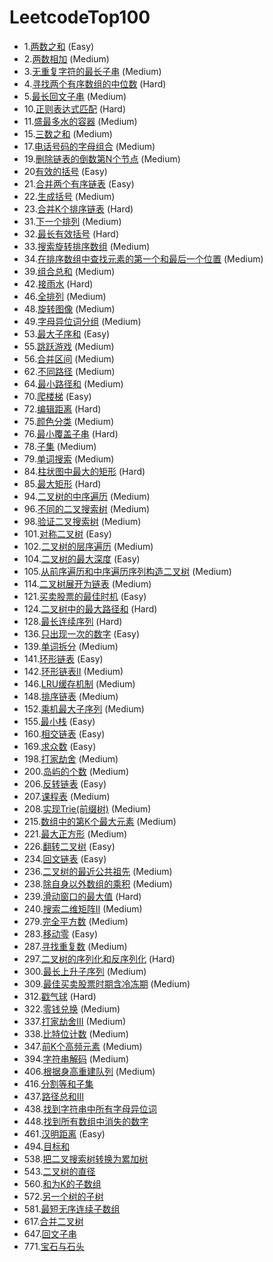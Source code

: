 # LeetcodeTop100
+ 1.[两数之和](https://leetcode-cn.com/problems/two-sum) (Easy)
+ 2.[两数相加](https://leetcode-cn.com/problems/add-two-numbers) (Medium)
+ 3.[无重复字符的最长子串](https://leetcode-cn.com/problems/longest-substring-without-repeating-characters) (Medium)
+ 4.[寻找两个有序数组的中位数](https://leetcode-cn.com/problems/median-of-two-sorted-arrays) (Hard)
+ 5.[最长回文子串](https://leetcode-cn.com/problems/longest-palindromic-substring) (Medium)
+ 10.[正则表达式匹配](https://leetcode-cn.com/problems/regular-expression-matching) (Hard)
+ 11.[盛最多水的容器](https://leetcode-cn.com/problems/container-with-most-water) (Medium)
+ 15.[三数之和](https://leetcode-cn.com/problems/3sum) (Medium)
+ 17.[电话号码的字母组合](https://leetcode-cn.com/problems/letter-combinations-of-a-phone-number) (Medium)
+ 19.[删除链表的倒数第N个节点](https://leetcode-cn.com/problems/remove-nth-node-from-end-of-list) (Medium)
+ 20[有效的括号](https://leetcode-cn.com/problems/valid-parentheses) (Easy)
+ 21.[合并两个有序链表](https://leetcode-cn.com/problems/merge-two-sorted-lists) (Easy)
+ 22.[生成括号](https://leetcode-cn.com/problems/generate-parentheses) (Medium)
+ 23.[合并K个排序链表](https://leetcode-cn.com/problems/merge-k-sorted-lists) (Hard)
+ 31.[下一个排列](https://leetcode-cn.com/problems/next-permutation) (Medium)
+ 32.[最长有效括号](https://leetcode-cn.com/problems/longest-valid-parentheses) (Hard)
+ 33.[搜索旋转排序数组](https://leetcode-cn.com/problems/search-in-rotated-sorted-array) (Medium)
+ 34.[在排序数组中查找元素的第一个和最后一个位置](https://leetcode-cn.com/problems/find-first-and-last-position-of-element-in-sorted-array) (Medium)
+ 39.[组合总和](https://leetcode-cn.com/problems/combination-sum) (Medium)
+ 42.[接雨水](https://leetcode-cn.com/problems/trapping-rain-water) (Hard)
+ 46.[全排列](https://leetcode-cn.com/problems/permutations) (Medium)
+ 48.[旋转图像](https://leetcode-cn.com/problems/rotate-image) (Medium)
+ 49.[字母异位词分组](https://leetcode-cn.com/problems/group-anagrams) (Medium)
+ 53.[最大子序和](https://leetcode-cn.com/problems/maximum-subarray) (Easy)
+ 55.[跳跃游戏](https://leetcode-cn.com/problems/jump-game) (Medium)
+ 56.[合并区间](https://leetcode-cn.com/problems/merge-intervals) (Medium)
+ 62.[不同路径](https://leetcode-cn.com/problems/unique-paths) (Medium)
+ 64.[最小路径和](https://leetcode-cn.com/problems/minimum-path-sum) (Medium)
+ 70.[爬楼梯](https://leetcode-cn.com/problems/climbing-stairs) (Easy)
+ 72.[编辑距离](https://leetcode-cn.com/problems/edit-distance) (Hard)
+ 75.[颜色分类](https://leetcode-cn.com/problems/sort-colors) (Medium)
+ 76.[最小覆盖子串](https://leetcode-cn.com/problems/minimum-window-substring) (Hard)
+ 78.[子集](https://leetcode-cn.com/problems/subsets) (Medium)
+ 79.[单词搜索](https://leetcode-cn.com/problems/word-search) (Medium)
+ 84.[柱状图中最大的矩形](https://leetcode-cn.com/problems/largest-rectangle-in-histogram) (Hard)
+ 85.[最大矩形](https://leetcode-cn.com/problems/maximal-rectangle) (Hard)
+ 94.[二叉树的中序遍历](https://leetcode-cn.com/problems/binary-tree-inorder-traversal) (Medium)
+ 96.[不同的二叉搜索树](https://leetcode-cn.com/problems/unique-binary-search-trees) (Medium)
+ 98.[验证二叉搜索树](https://leetcode-cn.com/problems/validate-binary-search-tree) (Medium)
+ 101.[对称二叉树](https://leetcode-cn.com/problems/symmetric-tree) (Easy)
+ 102.[二叉树的层序遍历](https://leetcode-cn.com/problems/binary-tree-level-order-traversal) (Medium)
+ 104.[二叉树的最大深度](https://leetcode-cn.com/problems/maximum-depth-of-binary-tree) (Easy)
+ 105.[从前序遍历和中序遍历序列构造二叉树](https://leetcode-cn.com/problems/construct-binary-tree-from-preorder-and-inorder-traversal) (Medium)
+ 114.[二叉树展开为链表](https://leetcode-cn.com/problems/flatten-binary-tree-to-linked-list) (Medium)
+ 121.[买卖股票的最佳时机](https://leetcode-cn.com/problems/best-time-to-buy-and-sell-stock) (Easy)
+ 124.[二叉树中的最大路径和](https://leetcode-cn.com/problems/binary-tree-maximum-path-sum) (Hard)
+ 128.[最长连续序列](https://leetcode-cn.com/problems/longest-consecutive-sequence) (Hard)
+ 136.[只出现一次的数字](https://leetcode-cn.com/problems/single-number) (Easy)
+ 139.[单词拆分](https://leetcode-cn.com/problems/word-break) (Medium)
+ 141.[环形链表](https://leetcode-cn.com/problems/linked-list-cycle) (Easy)
+ 142.[环形链表Ⅱ](https://leetcode-cn.com/problems/linked-list-cycle-ii) (Medium)
+ 146.[LRU缓存机制](https://leetcode-cn.com/problems/lru-cache) (Medium)
+ 148.[排序链表](https://leetcode-cn.com/problems/sort-list) (Medium)
+ 152.[乘机最大子序列](https://leetcode-cn.com/problems/maximum-product-subarray) (Medium)
+ 155.[最小栈](https://leetcode-cn.com/problems/min-stack) (Easy)
+ 160.[相交链表](https://leetcode-cn.com/problems/intersection-of-two-linked-lists) (Easy)
+ 169.[求众数](https://leetcode-cn.com/problems/majority-element) (Easy)
+ 198.[打家劫舍](https://leetcode-cn.com/problems/house-robber) (Medium)
+ 200.[岛屿的个数](https://leetcode-cn.com/problems/number-of-islands) (Medium)
+ 206.[反转链表](https://leetcode-cn.com/problems/reverse-linked-list) (Easy)
+ 207.[课程表](https://leetcode-cn.com/problems/course-schedule) (Medium)
+ 208.[实现Trie(前缀树)](https://leetcode-cn.com/problems/implement-trie-prefix-tree) (Medium)
+ 215.[数组中的第K个最大元素](https://leetcode-cn.com/problems/kth-largest-element-in-an-array) (Medium)
+ 221.[最大正方形](https://leetcode-cn.com/problems/maximal-square) (Medium)
+ 226.[翻转二叉树](https://leetcode-cn.com/problems/invert-binary-tree) (Easy)
+ 234.[回文链表](https://leetcode-cn.com/problems/palindrome-linked-list) (Easy)
+ 236.[二叉树的最近公共祖先](https://leetcode-cn.com/problems/lowest-common-ancestor-of-a-binary-tree) (Medium)
+ 238.[除自身以外数组的乘积](https://leetcode-cn.com/problems/product-of-array-except-self) (Medium)
+ 239.[滑动窗口的最大值](https://leetcode-cn.com/problems/sliding-window-maximum) (Hard)
+ 240.[搜索二维矩阵Ⅱ](https://leetcode-cn.com/problems/search-a-2d-matrix-ii) (Medium)
+ 279.[完全平方数](https://leetcode-cn.com/problems/perfect-squares) (Medium)
+ 283.[移动零](https://leetcode-cn.com/problems/move-zeroes) (Easy)
+ 287.[寻找重复数](https://leetcode-cn.com/problems/find-the-duplicate-number) (Medium)
+ 297.[二叉树的序列化和反序列化](https://leetcode-cn.com/problems/serialize-and-deserialize-binary-tree) (Hard)
+ 300.[最长上升子序列](https://leetcode-cn.com/problems/longest-increasing-subsequence) (Medium)
+ 309.[最佳买卖股票时期含冷冻期](https://leetcode-cn.com/problems/best-time-to-buy-and-sell-stock-with-cooldown) (Medium)
+ 312.[戳气球](https://leetcode-cn.com/problems/burst-balloons) (Hard)
+ 322.[零钱兑换](https://leetcode-cn.com/problems/coin-change) (Medium)
+ 337.[打家劫舍Ⅲ](https://leetcode-cn.com/problems/house-robber-iii) (Medium)
+ 338.[比特位计数](https://leetcode-cn.com/problems/counting-bits) (Medium)
+ 347.[前K个高频元素](https://leetcode-cn.com/problems/top-k-frequent-elements) (Medium)
+ 394.[字符串解码](https://leetcode-cn.com/problems/decode-string) (Medium)
+ 406.[根据身高重建队列](https://leetcode-cn.com/problems/queue-reconstruction-by-height) (Medium)
+ 416.[分割等和子集](https://leetcode-cn.com/problems/partition-equal-subset-sum)
+ 437.[路径总和Ⅲ](https://leetcode-cn.com/problems/path-sum-iii)
+ 438.[找到字符串中所有字母异位词](https://leetcode-cn.com/problems/find-all-anagrams-in-a-string)
+ 448.[找到所有数组中消失的数字](https://leetcode-cn.com/problems/find-all-numbers-disappeared-in-an-array)
+ 461.[汉明距离](https://leetcode-cn.com/problems/hamming-distance) (Easy)
+ 494.[目标和](https://leetcode-cn.com/problems/target-sum)
+ 538.[把二叉搜索树转换为累加树](https://leetcode-cn.com/problems/convert-bst-to-greater-tree)
+ 543.[二叉树的直径](https://leetcode-cn.com/problems/diameter-of-binary-tree)
+ 560.[和为K的子数组](https://leetcode-cn.com/problems/subarray-sum-equals-k)
+ 572.[另一个树的子树](https://leetcode-cn.com/problems/subtree-of-another-tree)
+ 581.[最短无序连续子数组](https://leetcode-cn.com/problems/shortest-unsorted-continuous-subarray)
+ 617.[合并二叉树](https://leetcode-cn.com/problems/merge-two-binary-trees)
+ 647.[回文子串](https://leetcode-cn.com/problems/palindromic-substrings)
+ 771.[宝石与石头](https://leetcode-cn.com/problems/jewels-and-stones)
